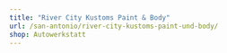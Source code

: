 ```yaml
---
title: "River City Kustoms Paint & Body"
url: /san-antonio/river-city-kustoms-paint-und-body/
shop: Autowerkstatt
---
```

